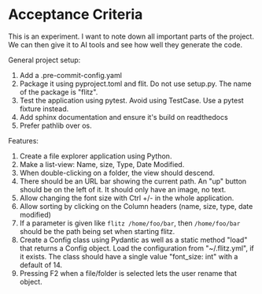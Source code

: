 # Acceptance Criteria

This is an experiment. I want to note down all important parts of the project.
We can then give it to AI tools and see how well they generate the code.

General project setup:
1. Add a .pre-commit-config.yaml
2. Package it using pyproject.toml and flit. Do not use setup.py. The name of
   the package is "flitz".
3. Test the application using pytest. Avoid using TestCase. Use a pytest fixture
   instead.
4. Add sphinx documentation and ensure it's build on readthedocs
5. Prefer pathlib over os.

Features:
1. Create a file explorer application using Python.
2. Make a list-view: Name, size, Type, Date Modified.
3. When double-clicking on a folder, the view should descend.
4. There should be an URL bar showing the current path. An "up" button should be
   on the left of it. It should only have an image, no text.
5. Allow changing the font size with Ctrl +/- in the whole application.
6. Allow sorting by clicking on the Column headers (name, size, type, date modified)
7. If a parameter is given like `flitz /home/foo/bar`, then `/home/foo/bar`
   should be the path being set when starting flitz.
8. Create a Config class using Pydantic as well as a static method "load" that
   returns a Config object. Load the configuration from "~/.flitz.yml", if it
   exists. The class should have a single value "font_size: int" with a default
   of 14.
9. Pressing F2 when a file/folder is selected lets the user rename that object.
